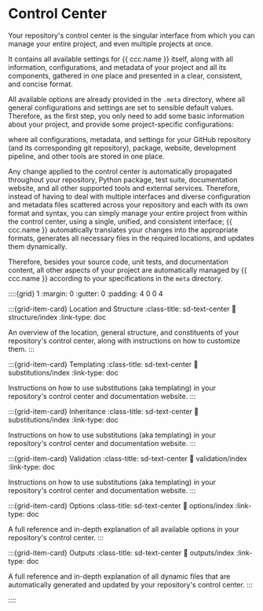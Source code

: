 # Control Center

Your repository's control center is the singular interface
from which you can manage your entire project, and even multiple projects at once.


It contains all available settings for {{ ccc.name }} itself,
along with all information, configurations, and metadata of your project and all its components,
gathered in one place and presented in a clear, consistent, and concise format.

All available options are already provided in the `.meta` directory,
where all general configurations and settings are set to sensible default values.
Therefore, as the first step, you only need to add some basic information about your project,
and provide some project-specific configurations:

where all configurations, metadata, and settings for your GitHub repository (and its corresponding git repository),
package, website, development pipeline, and other tools are stored in one place.

Any change applied to the control center is automatically propagated throughout your repository,
Python package, test suite, documentation website, and all other supported tools and external services.
Therefore, instead of having to deal with multiple interfaces and diverse configuration
and metadata files scattered across your repository and each with its own format and syntax,
you can simply manage your entire project from within the control center,
using a single, unified, and consistent interface;
{{ ccc.name }} automatically translates your changes into the appropriate formats,
generates all necessary files in the required locations, and updates them dynamically.


Therefore, besides your source code, unit tests, and documentation content,
all other aspects of your project are automatically managed by {{ ccc.name }} according to your specifications
in the `meta` directory.



::::{grid} 1
:margin: 0
:gutter: 0
:padding: 4 0 0 4


:::{grid-item-card} Location and Structure
:class-title: sd-text-center
:link: structure/index
:link-type: doc

An overview of the location, general structure,
and constituents of your repository's control center,
along with instructions on how to customize them.
:::


:::{grid-item-card} Templating
:class-title: sd-text-center
:link: substitutions/index
:link-type: doc

Instructions on how to use substitutions (aka templating) in your repository's control center
and documentation website.
:::


:::{grid-item-card} Inheritance
:class-title: sd-text-center
:link: substitutions/index
:link-type: doc

Instructions on how to use substitutions (aka templating) in your repository's control center
and documentation website.
:::


:::{grid-item-card} Validation
:class-title: sd-text-center
:link: validation/index
:link-type: doc

Instructions on how to use substitutions (aka templating) in your repository's control center
and documentation website.
:::


:::{grid-item-card} Options
:class-title: sd-text-center
:link: options/index
:link-type: doc

A full reference and in-depth explanation of all available options
in your repository's control center.
:::

:::{grid-item-card} Outputs
:class-title: sd-text-center
:link: outputs/index
:link-type: doc

A full reference and in-depth explanation of all dynamic files that are
automatically generated and updated by your repository's control center.
:::

::::
